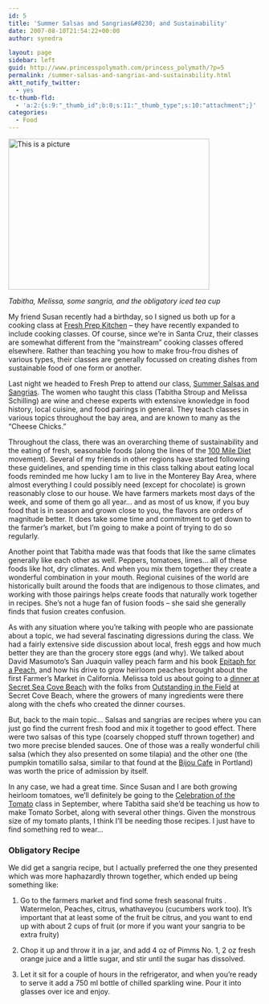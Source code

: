 ```yaml
---
id: 5
title: 'Summer Salsas and Sangrias&#8230; and Sustainability'
date: 2007-08-10T21:54:22+00:00
author: synedra

layout: page
sidebar: left
guid: http://www.princesspolymath.com/princess_polymath/?p=5
permalink: /summer-salsas-and-sangrias-and-sustainability.html
aktt_notify_twitter:
  - yes
tc-thumb-fld:
  - 'a:2:{s:9:"_thumb_id";b:0;s:11:"_thumb_type";s:10:"attachment";}'
categories:
  - Food
---
```

<img alt="This is a picture" alt="salsas_and_sangrias.jpg" src="http://www.perlgoddess.com/perlgoddess/salsas_and_sangrias.jpg" width="400" height="300" />
  
_Tabitha, Melissa, some sangria, and the obligatory iced tea cup_
  
My friend Susan recently had a birthday, so I signed us both up for a cooking class at [Fresh Prep Kitchen](http://www.freshprepkitchen.com) &#8211; they have recently expanded to include cooking classes. Of course, since we&#8217;re in Santa Cruz, their classes are somewhat different from the &#8220;mainstream&#8221; cooking classes offered elsewhere. Rather than teaching you how to make frou-frou dishes of various types, their classes are generally focussed on creating dishes from sustainable food of one form or another.
  
Last night we headed to Fresh Prep to attend our class, [Summer Salsas and Sangrias](http://www.culinarycenterofsantacruz.com/class_detail.php/nid/1621). The women who taught this class (Tabitha Stroup and Melissa Schilling) are wine and cheese experts with extensive knowledge in food history, local cuisine, and food pairings in general. They teach classes in various topics throughout the bay area, and are known to many as the &#8220;Cheese Chicks.&#8221;

<!--more-->


  
Throughout the class, there was an overarching theme of sustainability and the eating of fresh, seasonable foods (along the lines of the [100 Mile Diet](http://www.100milediet.org) movement). Several of my friends in other regions have started following these guidelines, and spending time in this class talking about eating local foods reminded me how lucky I am to live in the Monterey Bay Area, where almost everything I could possibly need (except for chocolate) is grown reasonably close to our house. We have farmers markets most days of the week, and some of them go all year&#8230; and as most of us know, if you buy food that is in season and grown close to you, the flavors are orders of magnitude better. It does take some time and commitment to get down to the farmer&#8217;s market, but I&#8217;m going to make a point of trying to do so regularly.
  
Another point that Tabitha made was that foods that like the same climates generally like each other as well. Peppers, tomatoes, limes&#8230; all of these foods like hot, dry climates. And when you mix them together they create a wonderful combination in your mouth. Regional cuisines of the world are historically built around the foods that are indigenous to those climates, and working with those pairings helps create foods that naturally work together in recipes. She&#8217;s not a huge fan of fusion foods &#8211; she said she generally finds that fusion creates confusion.
  
As with any situation where you&#8217;re talking with people who are passionate about a topic, we had several fascinating digressions during the class. We had a fairly extensive side discussion about local, fresh eggs and how much better they are than the grocery store eggs (and why). We talked about David Masumoto&#8217;s San Juaquin valley peach farm and his book [Epitaph for a Peach](http://www.amazon.com/Epitaph-Peach-Four-Seasons-Family/dp/0062510258/ref=sr_1_1/105-1020857-9482026?ie=UTF8&s=books&qid=1186844656&sr=8-1), and how his drive to grow heirloom peaches brought about the first Farmer&#8217;s Market in California. Melissa told us about going to a [dinner at Secret Sea Cove Beach](http://www.outstandinginthefield.com/res_payments/0805HalfMoon.htm) with the folks from [Outstanding in the Field](http://www.outstandinginthefield.com/home.html) at Secret Cove Beach, where the growers of many ingredients were there along with the chefs who created the dinner courses.
  
But, back to the main topic&#8230; Salsas and sangrias are recipes where you can just go find the current fresh food and mix it together to good effect. There were two salsas of this type (coarsely chopped stuff thrown together) and two more precise blended sauces. One of those was a really wonderful chili salsa (which they also presented on some tilapia) and the other one (the pumpkin tomatillo salsa, similar to that found at the [Bijou Cafe](http://www.roadfood.com/Reviews/Overview.aspx?RefID=1757) in Portland) was worth the price of admission by itself.
  
In any case, we had a great time. Since Susan and I are both growing heirloom tomatoes, we&#8217;ll definitely be going to the [Celebration of the Tomato](http://www.culinarycenterofsantacruz.com/class_detail.php/nid/1625) class in September, where Tabitha said she&#8217;d be teaching us how to make Tomato Sorbet, along with several other things. Given the monstrous size of my tomato plants, I think I&#8217;ll be needing those recipes. I just have to find something red to wear&#8230;

### Obligatory Recipe

We did get a sangria recipe, but I actually preferred the one they presented which was more haphazardly thrown together, which ended up being something like:
  
1) Go to the farmers market and find some fresh seasonal fruits . Watermelon, Peaches, citrus, whathaveyou (cucumbers work too). It&#8217;s important that at least some of the fruit be citrus, and you want to end up with about 2 cups of fruit (or more if you want your sangria to be extra fruity)
  
2) Chop it up and throw it in a jar, and add 4 oz of Pimms No. 1, 2 oz fresh orange juice and a little sugar, and stir until the sugar has dissolved.
  
3) Let it sit for a couple of hours in the refrigerator, and when you&#8217;re ready to serve it add a 750 ml bottle of chilled sparkling wine. Pour it into glasses over ice and enjoy.